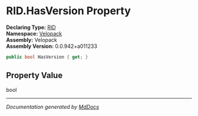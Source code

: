 ﻿<!--  
  <auto-generated>   
    The contents of this file were generated by a tool.  
    Changes to this file may be list if the file is regenerated  
  </auto-generated>   
-->

# RID.HasVersion Property

**Declaring Type:** [RID](../index.md)  
**Namespace:** [Velopack](../../index.md)  
**Assembly:** Velopack  
**Assembly Version:** 0.0.942+a011233

```csharp
public bool HasVersion { get; }
```

## Property Value

bool

___

*Documentation generated by [MdDocs](https://github.com/ap0llo/mddocs)*
